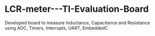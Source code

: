 # LCR-meter---TI-Evaluation-Board
Developed board to measure Inductance, Capacitance and Resistance using ADC, Timers, Interrupts, UART, EmbeddedC
